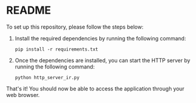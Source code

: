 # README

To set up this repository, please follow the steps below:

1. Install the required dependencies by running the following command:
    ```
    pip install -r requirements.txt
    ```

2. Once the dependencies are installed, you can start the HTTP server by running the following command:
    ```
    python http_server_ir.py
    ```

That's it! You should now be able to access the application through your web browser.
